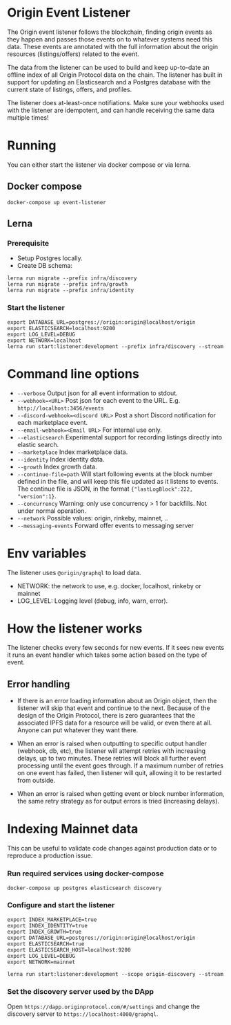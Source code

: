 # Origin Event Listener

The Origin event listener follows the blockchain, finding origin events as they happen and passes those events on to whatever systems need this data. These events are annotated with the full information about the origin resources (listings/offers) related to the event.

The data from the listener can be used to build and keep up-to-date an offline index of all Origin Protocol data on the chain. The listener has built in support for updating an Elasticsearch and a Postgres database with the current state of listings, offers, and profiles.

The listener does at-least-once notifiations. Make sure your webhooks used with the listener are idempotent, and can handle receiving the same data multiple times!

# Running

You can either start the listener via docker compose or via lerna.

## Docker compose

    docker-compose up event-listener

## Lerna
### Prerequisite
 - Setup Postgres locally.
 - Create DB schema:
```
lerna run migrate --prefix infra/discovery
lerna run migrate --prefix infra/growth
lerna run migrate --prefix infra/identity
```

### Start the listener
```
export DATABASE_URL=postgres://origin:origin@localhost/origin
export ELASTICSEARCH=localhost:9200
export LOG_LEVEL=DEBUG
export NETWORK=localhost
lerna run start:listener:development --prefix infra/discovery --stream
```

# Command line options
 - `--verbose` Output json for all event information to stdout.
 - `--webhook=<URL>` Post json for each event to the URL. E.g. `http://localhost:3456/events`
 - `--discord-webhook=<discord URL>` Post a short Discord notification for each marketplace event.
 - `--email-webhook=<Email URL>` For internal use only.
 - `--elasticsearch` Experimental support for recording listings directly into elastic search.
 - `--marketplace` Index marketplace data.
 - `--identity` Index identity data.
 - `--growth` Index growth data.
 - `--continue-file=path` Will start following events at the block number defined in the file, and will keep this file updated as it listens to events. The continue file is JSON, in the format `{"lastLogBlock":222, "version":1}`.
 - `--concurrency` Warning: only use concurrency > 1 for backfills. Not under normal operation.
 - `--network` Possible values: origin, rinkeby, mainnet, ..
 - `--messaging-events` Forward offer events to messaging server

# Env variables

The listener uses `@origin/graphql` to load data.
  - NETWORK: the network to use, e.g. docker, localhost, rinkeby or mainnet
  - LOG_LEVEL: Logging level (debug, info, warn, error).

# How the listener works

The listener checks every few seconds for new events. If it sees new events it runs an event handler which takes some action based on the type of event.

## Error handling

- If there is an error loading information about an Origin object, then the listener will skip that event and continue to the next. Because of the design of the Origin Protocol, there is zero guarantees that the associated IPFS data for a resource will be valid, or even there at all. Anyone can put whatever they want there.

- When an error is raised when outputting to specific output handler (webhook, db, etc), the listener will attempt retries with increasing delays, up to two minutes. These retries will block all further event processing until the event goes through. If a maximum number of retries on one event has failed, then listener will quit, allowing it to be restarted from outside.

- When an error is raised when getting event or block number information, the same retry strategy as for output errors is tried (increasing delays).

# Indexing Mainnet data

This can be useful to validate code changes against production data or to reproduce a production issue.

### Run required services using docker-compose

`docker-compose up postgres elasticsearch discovery`

### Configure and start the listener
```
export INDEX_MARKETPLACE=true
export INDEX_IDENTITY=true
export INDEX_GROWTH=true
export DATABASE_URL=postgres://origin:origin@localhost/origin
export ELASTICSEARCH=true
export ELASTICSEARCH_HOST=localhost:9200
export LOG_LEVEL=DEBUG
export NETWORK=mainnet

lerna run start:listener:development --scope origin-discovery --stream
```

### Set the discovery server used by the DApp

Open `https://dapp.originprotocol.com/#/settings` and change the discovery server to `https://localhost:4000/graphql`.

